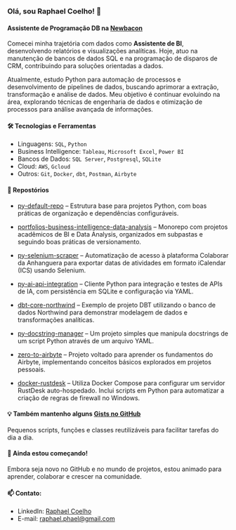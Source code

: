 ### Olá, sou Raphael Coelho! 👋
  
#### Assistente de Programação DB na [Newbacon](https://www.newbacon.com/)

Comecei minha trajetória com dados como **Assistente de BI**, desenvolvendo relatórios e visualizações analíticas. Hoje, atuo na manutenção de bancos de dados SQL e na programação de disparos de CRM, contribuindo para soluções orientadas a dados.

Atualmente, estudo Python para automação de processos e desenvolvimento de pipelines de dados, buscando aprimorar a extração, transformação e análise de dados. Meu objetivo é continuar evoluindo na área, explorando técnicas de engenharia de dados e otimização de processos para análise avançada de informações.

#### 🛠 **Tecnologias e Ferramentas**  

- Linguagens: `SQL`, `Python`  
- Business Intelligence: `Tableau`, `Microsoft Excel`, `Power BI`
- Bancos de Dados: `SQL Server`, `Postgresql`, `SQLite`
- Cloud: `AWS`, `Gcloud`
- Outros: `Git`, `Docker`, `dbt`, `Postman`, `Airbyte`

#### 🔧 **Repostórios**  

- [py-default-repo](https://github.com/pagueru/py-default-repo) – Estrutura base para projetos Python, com boas práticas de organização e dependências configuráveis.

- [portfolios-business-intelligence-data-analysis](https://github.com/pagueru/portfolios-business-intelligence-data-analysis) – Monorepo com projetos acadêmicos de BI e Data Analysis, organizados em subpastas e seguindo boas práticas de versionamento.

- [py-selenium-scraper](https://github.com/pagueru/py-selenium-scraper) – Automatização de acesso à plataforma Colaborar da Anhanguera para exportar datas de atividades em formato iCalendar (ICS) usando Selenium.

- [py-ai-api-integration](https://github.com/pagueru/py-ai-api-integration) – Cliente Python para integração e testes de APIs de IA, com persistência em SQLite e configuração via YAML.

- [dbt-core-northwind](https://github.com/pagueru/dbt-core-northwind) – Exemplo de projeto DBT utilizando o banco de dados Northwind para demonstrar modelagem de dados e transformações analíticas.

- [py-docstring-manager](https://github.com/pagueru/py-docstring-manager) – Um projeto simples que manipula docstrings de um script Python através de um arquivo YAML.

- [zero-to-airbyte](https://github.com/pagueru/zero-to-airbyte) – Projeto voltado para aprender os fundamentos do Airbyte, implementando conceitos básicos explorados em projetos pessoais.

- [docker-rustdesk](https://github.com/pagueru/docker-rustdesk) – Utiliza Docker Compose para configurar um servidor RustDesk auto-hospedado. Inclui scripts em Python para automatizar a criação de regras de firewall no Windows.

#### 💡 **Também mantenho alguns [Gists no GitHub](https://gist.github.com/pagueru)**

Pequenos scripts, funções e classes reutilizáveis para facilitar tarefas do dia a dia.

#### 🌱 **Ainda estou começando!**
  
Embora seja novo no GitHub e no mundo de projetos, estou animado para aprender, colaborar e crescer na comunidade.

#### 📫 **Contato:**

- LinkedIn: [Raphael Coelho](https://www.linkedin.com/in/raphaelhvcoelho/)
- E-mail: [raphael.phael@gmail.com](mailto:raphael.phael@gmail.com)
